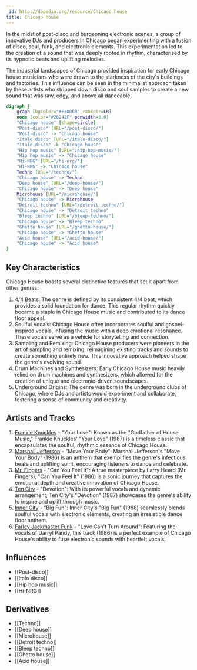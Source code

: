 ```yaml
---
_id: http://dbpedia.org/resource/Chicago_house
title: Chicago house
---
```


In the midst of post-disco and burgeoning electronic scenes, a group of innovative DJs and producers in Chicago began experimenting with a fusion of disco, soul, funk, and electronic elements. This experimentation led to the creation of a sound that was deeply rooted in rhythm, characterised by its hypnotic beats and uplifting melodies.

The industrial landscapes of Chicago provided inspiration for early Chicago house musicians who were drawn to the starkness of the city's buildings and factories. This influence can be seen in the minimalist approach taken by these artists who stripped down disco and soul samples to create a new sound that was raw, edgy, and above all danceable.

```dot
digraph {
	graph [bgcolor="#F3DDB8" rankdir=LR]
	node [color="#26242F" penwidth=3.0]
	"Chicago house" [shape=circle]
	"Post-disco" [URL="/post-disco/"]
	"Post-disco" -> "Chicago house"
	"Italo disco" [URL="/italo-disco/"]
	"Italo disco" -> "Chicago house"
	"Hip hop music" [URL="/hip-hop-music/"]
	"Hip hop music" -> "Chicago house"
	"Hi-NRG" [URL="/hi-nrg/"]
	"Hi-NRG" -> "Chicago house"
	Techno [URL="/techno/"]
	"Chicago house" -> Techno
	"Deep house" [URL="/deep-house/"]
	"Chicago house" -> "Deep house"
	Microhouse [URL="/microhouse/"]
	"Chicago house" -> Microhouse
	"Detroit techno" [URL="/detroit-techno/"]
	"Chicago house" -> "Detroit techno"
	"Bleep techno" [URL="/bleep-techno/"]
	"Chicago house" -> "Bleep techno"
	"Ghetto house" [URL="/ghetto-house/"]
	"Chicago house" -> "Ghetto house"
	"Acid house" [URL="/acid-house/"]
	"Chicago house" -> "Acid house"
}
```

## Key Characteristics

Chicago House boasts several distinctive features that set it apart from other genres:

1. 4/4 Beats: The genre is defined by its consistent 4/4 beat, which provides a solid foundation for dance. This regular rhythm quickly became a staple in Chicago House music and contributed to its dance floor appeal.
2. Soulful Vocals: Chicago House often incorporates soulful and gospel-inspired vocals, infusing the music with a deep emotional resonance. These vocals serve as a vehicle for storytelling and connection.
3. Sampling and Remixing: Chicago House producers were pioneers in the art of sampling and remixing, reimagining existing tracks and sounds to create something entirely new. This innovative approach helped shape the genre's evolving sound.
4. Drum Machines and Synthesizers: Early Chicago House music heavily relied on drum machines and synthesizers, which allowed for the creation of unique and electronic-driven soundscapes.
5. Underground Origins: The genre was born in the underground clubs of Chicago, where DJs and artists would experiment and collaborate, fostering a sense of community and creativity.

## Artists and Tracks

1. [Frankie Knuckles](https://amzn.to/3YTo1vD) - "Your Love": Known as the "Godfather of House Music," Frankie Knuckles' "Your Love" (1987) is a timeless classic that encapsulates the soulful, rhythmic essence of Chicago House.
2. [Marshall Jefferson](https://amzn.to/44upQjK) - "Move Your Body": Marshall Jefferson's "Move Your Body" (1986) is an anthem that exemplifies the genre's infectious beats and uplifting spirit, encouraging listeners to dance and celebrate.
3. [Mr. Fingers](https://amzn.to/3Pgb9fV) - "Can You Feel It": A true masterpiece by Larry Heard (Mr. Fingers), "Can You Feel It" (1986) is a sonic journey that captures the emotional depth and creative innovation of Chicago House.
4. [Ten City](https://amzn.to/3YTxNhk) - "Devotion": With its powerful vocals and dynamic arrangement, Ten City's "Devotion" (1987) showcases the genre's ability to inspire and uplift through music.
5. [Inner City](https://amzn.to/484lDGT) - "Big Fun": Inner City's "Big Fun" (1988) seamlessly blends soulful vocals with electronic elements, creating an irresistible dance floor anthem.
6. [Farley Jackmaster Funk](https://amzn.to/45Oy5bQ) - "Love Can't Turn Around": Featuring the vocals of Darryl Pandy, this track (1986) is a perfect example of Chicago House's ability to fuse electronic sounds with heartfelt vocals.

## Influences

- [[Post-disco]]
- [[Italo disco]]
- [[Hip hop music]]
- [[Hi-NRG]]

## Derivatives

- [[Techno]]
- [[Deep house]]
- [[Microhouse]]
- [[Detroit techno]]
- [[Bleep techno]]
- [[Ghetto house]]
- [[Acid house]]
